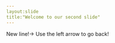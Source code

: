 ```yaml
---
layout:slide
title:"Welcome to our second slide"
---
```

New line!->
Use the left arrow to go back!
